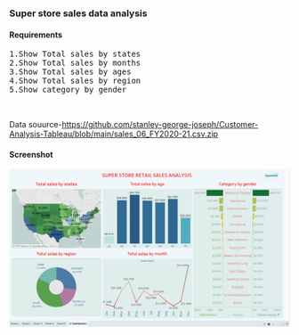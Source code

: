 ###  Super store sales data analysis
  #### Requirements
<pre>
1.Show Total sales by states
2.Show Total sales by months
3.Show Total sales by ages
4.Show Total sales by region
5.Show category by gender


</pre>
Data souurce-https://github.com/stanley-george-joseph/Customer-Analysis-Tableau/blob/main/sales_06_FY2020-21.csv.zip
#### Screenshot
<img src="https://github.com/FathirAMM/My-Tableau-Dashboard-projects/blob/main/superstore%20sales%20analysis%20dashboard/Screenshot%20(62).png" />
  


